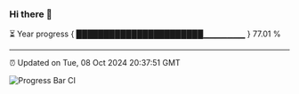 ### Hi there 👋

⏳ Year progress { ███████████████████████▁▁▁▁▁▁▁ } 77.01 %

---

⏰ Updated on Tue, 08 Oct 2024 20:37:51 GMT

![Progress Bar CI](https://github.com/IshwaranRudhara/GIT-ACTION/workflows/Progress%20Bar%20CI/badge.svg)
